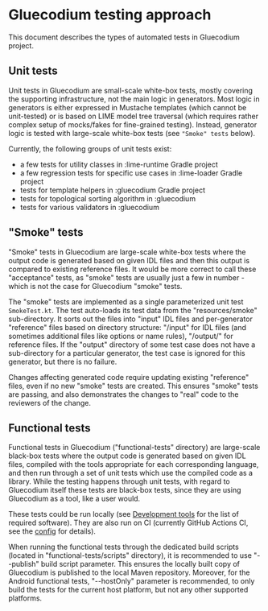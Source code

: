 Gluecodium testing approach
===========================

This document describes the types of automated tests in Gluecodium project.

Unit tests
----------

Unit tests in Gluecodium are small-scale white-box tests, mostly covering the supporting infrastructure, not the main
logic in generators. Most logic in generators is either expressed in Mustache templates (which cannot be unit-tested) or
is based on LIME model tree traversal (which requires rather complex setup of mocks/fakes for fine-grained testing).
Instead, generator logic is tested with large-scale white-box tests (see `"Smoke" tests` below).

Currently, the following groups of unit tests exist:
* a few tests for utility classes in :lime-runtime Gradle project
* a few regression tests for specific use cases in :lime-loader Gradle project
* tests for template helpers in :gluecodium Gradle project
* tests for topological sorting algorithm in :gluecodium
* tests for various validators in :gluecodium

"Smoke" tests
-------------

"Smoke" tests in Gluecodium are large-scale white-box tests where the output code is generated based on given IDL files
and then this output is compared to existing reference files. It would be more correct to call these "acceptance" tests,
as "smoke" tests are usually just a few in number - which is not the case for Gluecodium "smoke" tests.

The "smoke" tests are implemented as a single parameterized unit test `SmokeTest.kt`. The test auto-loads its test data
from the "resources/smoke" sub-directory. It sorts out the files into "input" IDL files and per-generator "reference"
files based on directory structure: "<test-name>/input" for IDL files (and sometimes additional files like options or
name rules), "<test-name>/output/<generator-name>" for reference files. If the "output" directory of some test case does
not have a sub-directory for a particular generator, the test case is ignored for this generator, but there is no
failure.
  
Changes affecting generated code require updating existing "reference" files, even if no new "smoke" tests are created.
This ensures "smoke" tests are passing, and also demonstrates the changes to "real" code to the reviewers of the change.

Functional tests
----------------

Functional tests in Gluecodium ("functional-tests" directory) are large-scale black-box tests where the output code is
generated based on given IDL files, compiled with the tools appropriate for each corresponding language, and then run
through a set of unit tests which use the compiled code as a library. While the testing happens through unit tests, with
regard to Gluecodium itself these tests are black-box tests, since they are using Gluecodium as a tool, like a user
would.

These tests could be run locally (see [Development tools](development_tools.md) for the list of required software). They
are also run on CI (currently GitHub Actions CI, see the [config](../../.github/workflows/functional-tests.yml) for
details).

When running the functional tests through the dedicated build scripts (located in "functional-tests/scripts" directory),
it is recommended to use "--publish" build script parameter. This ensures the locally built copy of Gluecodium is
published to the local Maven repository. Moreover, for the Android functional tests, "--hostOnly" parameter is
recommended, to only build the tests for the current host platform, but not any other supported platforms.

